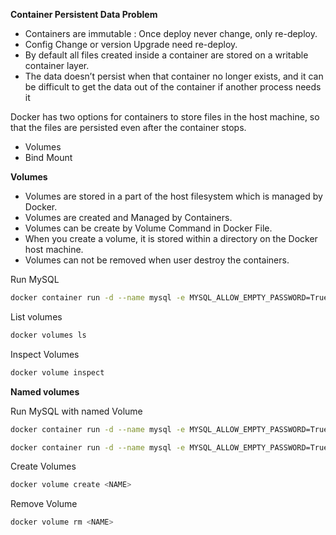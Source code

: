 **Container Persistent Data Problem**
- Containers are immutable : Once deploy never change, only re-deploy.
- Config Change or version Upgrade need re-deploy.
- By default all files created inside a container are stored on a writable container layer.
- The data doesn’t persist when that container no longer exists, and it can be difficult to get the data out of the container if another process needs it

Docker has two options for containers to store files in the host machine, so that the files are persisted even after the container stops.
- Volumes
- Bind Mount

**Volumes** 
- Volumes are stored in a part of the host filesystem which is managed by Docker. 
- Volumes are created and Managed by Containers.
- Volumes can be create by Volume Command in Docker File.
- When you create a volume, it is stored within a directory on the Docker host machine.
- Volumes can not be removed when user destroy the containers.

Run MySQL
```bash
docker container run -d --name mysql -e MYSQL_ALLOW_EMPTY_PASSWORD=True mysql
```

List volumes 
```bash
docker volumes ls
```

Inspect Volumes
```bash
docker volume inspect
```

**Named volumes**

Run MySQL with named Volume
```bash
docker container run -d --name mysql -e MYSQL_ALLOW_EMPTY_PASSWORD=True --mount source=mysql-db, target=/var/lib/mysql mysql
```
```bash
docker container run -d --name mysql -e MYSQL_ALLOW_EMPTY_PASSWORD=True -v mysql-db:/var/lib/ mysql mysql
```

Create Volumes 
```bash
docker volume create <NAME>
```

Remove Volume 
```bash
docker volume rm <NAME>
```
